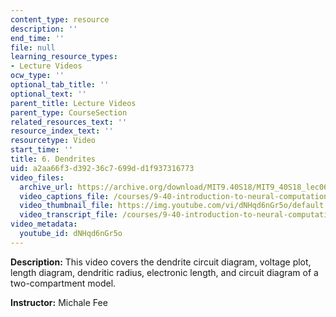 ```yaml
---
content_type: resource
description: ''
end_time: ''
file: null
learning_resource_types:
- Lecture Videos
ocw_type: ''
optional_tab_title: ''
optional_text: ''
parent_title: Lecture Videos
parent_type: CourseSection
related_resources_text: ''
resource_index_text: ''
resourcetype: Video
start_time: ''
title: 6. Dendrites
uid: a2aa66f3-d392-36c7-699d-d1f937316773
video_files:
  archive_url: https://archive.org/download/MIT9.40S18/MIT9_40S18_lec06_300k.mp4
  video_captions_file: /courses/9-40-introduction-to-neural-computation-spring-2018/6c1b4ca3e3dc5cdd82f7ddb986fcccce_dNHqd6nGr5o.vtt
  video_thumbnail_file: https://img.youtube.com/vi/dNHqd6nGr5o/default.jpg
  video_transcript_file: /courses/9-40-introduction-to-neural-computation-spring-2018/a22fda794b7483cacac6c4f35ce06282_dNHqd6nGr5o.pdf
video_metadata:
  youtube_id: dNHqd6nGr5o
---
```


**Description:** This video covers the dendrite circuit diagram, voltage plot, length diagram, dendritic radius, electronic length, and circuit diagram of a two-compartment model.

**Instructor:** Michale Fee

